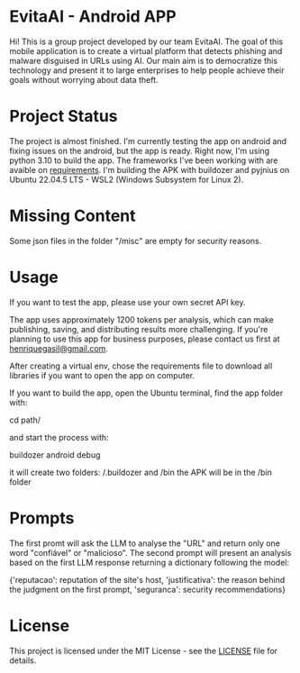 # EvitaAI - Android APP
Hi! This is a group project developed by our team EvitaAI.
The goal of this mobile application is to create a virtual platform that detects phishing and malware disguised in URLs using AI. Our main aim is to democratize this technology and present it to large enterprises to help people achieve their goals without worrying about data theft.

# Project Status
The project is almost finished.
I'm currently testing the app on android and fixing issues on the android, but the app is ready.
Right now, I'm using python 3.10 to build the app.
The frameworks I've been working with are avaible on [requirements](./requirements.txt).
I'm building the APK with buildozer and pyjnius on Ubuntu 22.04.5 LTS - WSL2 (Windows Subsystem for Linux 2).

# Missing Content
Some json files in the folder "/misc" are empty for security reasons.

# Usage
If you want to test the app, please use your own secret API key.

The app uses approximately 1200 tokens per analysis, which can make publishing, saving, and distributing results more challenging.
If you're planning to use this app for business purposes, please contact us first at henriquegasil@gmail.com.

After creating a virtual env, chose the requirements file to download all libraries if you want to open the app on computer.

If you want to build the app, open the Ubuntu terminal, find the app folder with:

 cd path/

and start the process with:

  buildozer android debug

it will create two folders: 
/.buildozer and /bin
the APK will be in the /bin folder

# Prompts
The first promt will ask the LLM to analyse the "URL" and return only one word "confiável" or "malicioso".
The second prompt will present an analysis based on the first LLM response returning a dictionary following the model:

{'reputacao': reputation of the site's host, 'justificativa': the reason behind the judgment on the first prompt, 'seguranca': security recommendations}

# License
This project is licensed under the MIT License - see the [LICENSE](./LICENSE) file for details.
